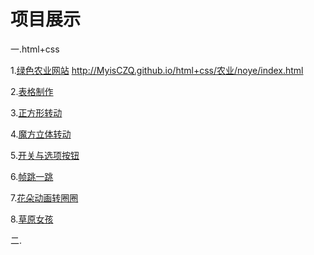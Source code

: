 <h1>项目展示</h1>

一.html+css

  1.<a href="http://MyisCZQ.github.io/html+css/农业/noye/index.html">绿色农业网站</a>
             http://MyisCZQ.github.io/html+css/农业/noye/index.html
  
  2.<a href="http://MyisCZQ.github.io/html+css/biaoge.html">表格制作</a>
  
  3.<a href="http://MyisCZQ.github.io/html+css/1.1.html">正方形转动</a> 
  
  4.<a href="http://MyisCZQ.github.io/html+css/1.0.html">魔方立体转动</a>
  
  5.<a href="http://MyisCZQ.github.io/html+css/5.0.html">开关与选项按钮</a> 
   
  6.<a href="http://MyisCZQ.github.io/html+css/2.0.html">帧跳一跳</a> 
  
  7.<a href="http://MyisCZQ.github.io/html+css/3.0.html">花朵动画转圈圈</a> 
  
  8.<a href="http://MyisCZQ.github.io/html+css/4.0.html">草原女孩</a> 
  
 二.
  
  
